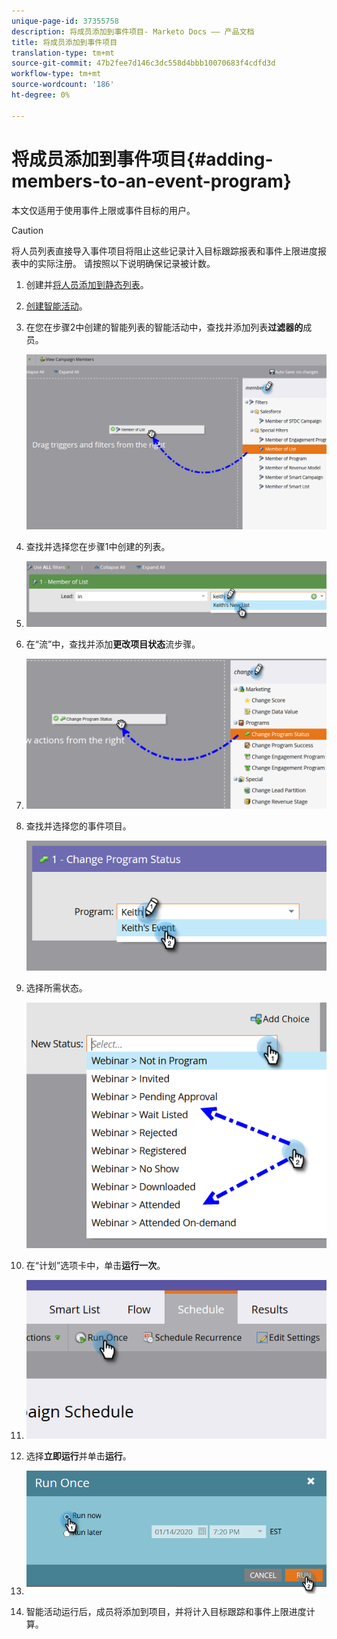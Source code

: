 ```yaml
---
unique-page-id: 37355758
description: 将成员添加到事件项目- Marketo Docs —— 产品文档
title: 将成员添加到事件项目
translation-type: tm+mt
source-git-commit: 47b2fee7d146c3dc558d4bbb10070683f4cdfd3d
workflow-type: tm+mt
source-wordcount: '186'
ht-degree: 0%

---
```



# 将成员添加到事件项目{#adding-members-to-an-event-program}

本文仅适用于使用事件上限或事件目标的用户。

>[!CAUTION]
>
>将人员列表直接导入事件项目将阻止这些记录计入目标跟踪报表和事件上限进度报表中的实际注册。 请按照以下说明确保记录被计数。

1. 创建并[将人员添加到静态列表](http://docs.marketo.com/x/ecKt)。
1. [创建智能活动](http://docs.marketo.com/x/M4AR)。
1. 在您在步骤2中创建的智能列表的智能活动中，查找并添加列表&#x200B;**过滤器的**&#x200B;成员。

   ![](assets/three.png)

1. 查找并选择您在步骤1中创建的列表。
1. ![](assets/four.png)

1. 在“流”中，查找并添加&#x200B;**更改项目状态**&#x200B;流步骤。
1. ![](assets/five.png)

1. 查找并选择您的事件项目。

   ![](assets/six.png)

1. 选择所需状态。

   ![](assets/seven.png)

1. 在“计划”选项卡中，单击&#x200B;**运行一次**。
1. ![](assets/eight.png)

1. 选择&#x200B;**立即运行**&#x200B;并单击&#x200B;**运行**。
1. ![](assets/nine.png)

1. 智能活动运行后，成员将添加到项目，并将计入目标跟踪和事件上限进度计算。

